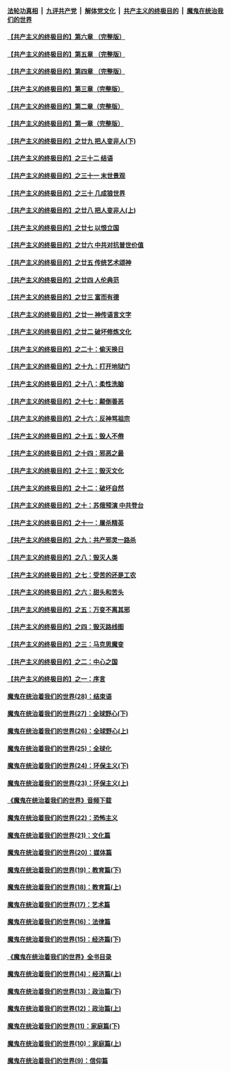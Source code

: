 

####  [法轮功真相](../../../../basic/blob/master/README.md?t=04071330) &nbsp;|&nbsp; [九评共产党](../../../../9ping.md/blob/master/README.md?t=04071330) &nbsp;|&nbsp; [解体党文化](../../../../jtdwh.md/blob/master/README.md?t=04071330)  &nbsp;|&nbsp; [共产主义的终极目的](../../../../gczydzjmd.md/blob/master/README.md?t=04071330) &nbsp;|&nbsp; [魔鬼在统治我们的世界](../../../../mgztzwmdsj.md/blob/master/README.md?t=04071330) 

#### [【共产主义的终极目的】第六章 （完整版）](../pages/nsc422/n11428913.md?t=04071330) 

#### [【共产主义的终极目的】第五章 （完整版）](../pages/nsc422/n11428912.md?t=04071330) 

#### [【共产主义的终极目的】第四章 （完整版）](../pages/nsc422/n11428907.md?t=04071330) 

#### [【共产主义的终极目的】第三章（完整版）](../pages/nsc422/n11428848.md?t=04071330) 

#### [【共产主义的终极目的】第二章（完整版）](../pages/nsc422/n11428831.md?t=04071330) 

#### [【共产主义的终极目的】第一章（完整版）](../pages/nsc422/n11417651.md?t=04071330) 

#### [【共产主义的终极目的】之廿九 把人变非人(下)](../pages/nsc422/n11344140.md?t=04071330) 

#### [【共产主义的终极目的】之三十二 结语](../pages/nsc422/n11360535.md?t=04071330) 

#### [【共产主义的终极目的】之三十一 末世景观](../pages/nsc422/n11351129.md?t=04071330) 

#### [【共产主义的终极目的】之三十 几成狼世界](../pages/nsc422/n11348280.md?t=04071330) 

#### [【共产主义的终极目的】之廿八 把人变非人(上)](../pages/nsc422/n11340492.md?t=04071330) 

#### [【共产主义的终极目的】之廿七 以恨立国](../pages/nsc422/n11336944.md?t=04071330) 

#### [【共产主义的终极目的】之廿六 中共对抗普世价值](../pages/nsc422/n11324785.md?t=04071330) 

#### [【共产主义的终极目的】之廿五 传统艺术颂神](../pages/nsc422/n11296396.md?t=04071330) 

#### [【共产主义的终极目的】之廿四 人伦典范](../pages/nsc422/n11296397.md?t=04071330) 

#### [【共产主义的终极目的】之廿三 富而有德](../pages/nsc422/n11283598.md?t=04071330) 

#### [【共产主义的终极目的】之廿一 神传语言文字](../pages/nsc422/n11263265.md?t=04071330) 

#### [【共产主义的终极目的】之廿二 破坏修炼文化](../pages/nsc422/n11245728.md?t=04071330) 

#### [【共产主义的终极目的】之二十：偷天换日](../pages/nsc422/n11238846.md?t=04071330) 

#### [【共产主义的终极目的】之十九：打开地狱门](../pages/nsc422/n11206376.md?t=04071330) 

#### [【共产主义的终极目的】之十八：柔性洗脑](../pages/nsc422/n11199994.md?t=04071330) 

#### [【共产主义的终极目的】之十七：颠倒善恶](../pages/nsc422/n11179782.md?t=04071330) 

#### [【共产主义的终极目的】之十六：反神骂祖宗](../pages/nsc422/n11166798.md?t=04071330) 

#### [【共产主义的终极目的】之十五：毁人不倦](../pages/nsc422/n11166792.md?t=04071330) 

#### [【共产主义的终极目的】之十四：邪恶之最](../pages/nsc422/n11150249.md?t=04071330) 

#### [【共产主义的终极目的】之十三：毁灭文化](../pages/nsc422/n11135227.md?t=04071330) 

#### [【共产主义的终极目的】之十二：破坏自然](../pages/nsc422/n11135214.md?t=04071330) 

#### [【共产主义的终极目的】之十：苏俄预演 中共登台](../pages/nsc422/n11118424.md?t=04071330) 

#### [【共产主义的终极目的】之十一：屠杀精英](../pages/nsc422/n11118442.md?t=04071330) 

#### [【共产主义的终极目的】之九：共产邪灵一路杀](../pages/nsc422/n11114139.md?t=04071330) 

#### [【共产主义的终极目的】之八：毁灭人类](../pages/nsc422/n11108503.md?t=04071330) 

#### [【共产主义的终极目的】之七：受苦的还是工农](../pages/nsc422/n11101809.md?t=04071330) 

#### [【共产主义的终极目的】之六：甜头和苦头](../pages/nsc422/n11096971.md?t=04071330) 

#### [【共产主义的终极目的】之五：万变不离其邪](../pages/nsc422/n11091285.md?t=04071330) 

#### [【共产主义的终极目的】之四：毁灭路线图](../pages/nsc422/n11086284.md?t=04071330) 

#### [【共产主义的终极目的】之三：马克思魔变](../pages/nsc422/n11061941.md?t=04071330) 

#### [【共产主义的终极目的】之二：中心之国](../pages/nsc422/n11047728.md?t=04071330) 

#### [【共产主义的终极目的】之一：序言](../pages/nsc422/n11086077.md?t=04071330) 

#### [魔鬼在统治着我们的世界(28)：结束语](../pages/nsc422/n10936246.md?t=04071330) 

#### [魔鬼在统治着我们的世界(27)：全球野心(下)](../pages/nsc422/n10928319.md?t=04071330) 

#### [魔鬼在统治着我们的世界(26)：全球野心(上)](../pages/nsc422/n10900318.md?t=04071330) 

#### [魔鬼在统治着我们的世界(25)：全球化](../pages/nsc422/n10788205.md?t=04071330) 

#### [魔鬼在统治着我们的世界(24)：环保主义(下)](../pages/nsc422/n10695307.md?t=04071330) 

#### [魔鬼在统治着我们的世界(23)：环保主义(上)](../pages/nsc422/n10688613.md?t=04071330) 

#### [《魔鬼在统治着我们的世界》音频下载](../pages/nsc422/n10635553.md?t=04071330) 

#### [魔鬼在统治着我们的世界(22)：恐怖主义](../pages/nsc422/n10614727.md?t=04071330) 

#### [魔鬼在统治着我们的世界(21)：文化篇](../pages/nsc422/n10597706.md?t=04071330) 

#### [魔鬼在统治着我们的世界(20)：媒体篇](../pages/nsc422/n10586579.md?t=04071330) 

#### [魔鬼在统治着我们的世界(19)：教育篇(下)](../pages/nsc422/n10564808.md?t=04071330) 

#### [魔鬼在统治着我们的世界(18)：教育篇(上)](../pages/nsc422/n10526970.md?t=04071330) 

#### [魔鬼在统治着我们的世界(17)：艺术篇](../pages/nsc422/n10499093.md?t=04071330) 

#### [魔鬼在统治着我们的世界(16)：法律篇](../pages/nsc422/n10485969.md?t=04071330) 

#### [魔鬼在统治着我们的世界(15)：经济篇(下)](../pages/nsc422/n10469975.md?t=04071330) 

#### [《魔鬼在统治着我们的世界》全书目录](../pages/nsc422/n10464261.md?t=04071330) 

#### [魔鬼在统治着我们的世界(14)：经济篇(上)](../pages/nsc422/n10457370.md?t=04071330) 

#### [魔鬼在统治着我们的世界(13)：政治篇(下)](../pages/nsc422/n10448270.md?t=04071330) 

#### [魔鬼在统治着我们的世界(12)：政治篇(上)](../pages/nsc422/n10444576.md?t=04071330) 

#### [魔鬼在统治着我们的世界(11)：家庭篇(下)](../pages/nsc422/n10440961.md?t=04071330) 

#### [魔鬼在统治着我们的世界(10)：家庭篇(上)](../pages/nsc422/n10435448.md?t=04071330) 

#### [魔鬼在统治着我们的世界(9)：信仰篇](../pages/nsc422/n10432159.md?t=04071330) 

